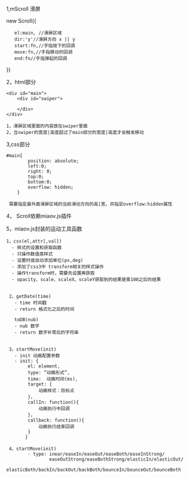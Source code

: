 1,mScroll 滑屏

   new Scroll({
       
       el:main, //滑屏区域
       dir:'y'//滑屏方向 x || y
       start:fn,//手指按下的回调
       move:fn,//手指移动的回调
       end:fn//手指弹起的回调
       
   })
   
  
   
  2，html部分
  
    <div id="main">
        <div id="swiper">
            
        </div>
    </div>
    
    1，滑屏区域里面的内容放在swiper里面
    2，当swiper的宽度|高度超过了main部分的宽度|高度才会触发移动
    
  3,css部分
  
    #main{
            position: absolute;
            left:0;
            right: 0;
            top:0;
            bottom:0;
            overflow: hidden;
        }
        
     需要指定最外面滑屏区域的当前滑动方向的高|宽，并指定overflow:hidden属性
     
     
  4， Scroll依赖miaov.js插件
  
  
  
  5，miaov.js封装的运动工具函数
  
    1，css(el,attr[,val])
      - 样式的设置和获取函数
      - 只操作数值类样式
      - 设置时或自动添加单位(px,deg)
      - 添加了css3中 transform相关的样式操作
      - 操作transform时，需要先设置再获取
      - opacity、scale、scaleX、scaleY获取到的结果是乘100之后的结果
      
      
     2，getDate(time) 
       - time 时间戳
       - return 格式化之后的时间
       
       toDB(nub)
       - nub 数字
       - return 数字补零后的字符串
       
       
     3，startMove(init) 
       - init 动画配置参数
       - init: {
            el: element,
            type: “动画形式”,
            time:  动画时间(ms),
            target: {
                动画样式：目标点
            }，
            callIn: function(){
                动画执行中回调
            }，
            callback: function(){
                动画执行结束回调
            }
           }
           
     4，startMove(init) 
            - type: inear/easeIn/easeOut/easeBoth/easeInStrong/
                    easeOutStrong/easeBothStrong/elasticIn/elasticOut/
                    elasticBoth/backIn/backOut/backBoth/bounceIn/bounceOut/bounceBoth
  
    
  
    
    
    
    
       